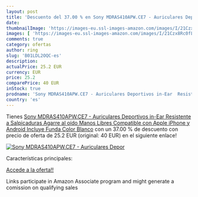 ```yaml
---
layout: post
title: 'Descuento del 37.00 % en Sony MDRAS410APW.CE7 - Auriculares Depor'
date: 
thumbnailImage: 'https://images-eu.ssl-images-amazon.com/images/I/21Czx8Rc0fL._SL200_.jpg'
images: [ 'https://images-eu.ssl-images-amazon.com/images/I/21Czx8Rc0fL._SL200_.jpg' ]
comments: true
category: ofertas
author: ring
slug: 'B01LDL2OQC-es'
description:
actualPrice: 25.2 EUR
currency: EUR
price: 25.2
comparePrice: 40 EUR
inStock: true
prodname: 'Sony MDRAS410APW.CE7 - Auriculares Deportivos in-Ear  Resistente a Salpicaduras  Agarre al oído  Manos Libres Compatible con Apple iPhone y Android  Incluye Funda   Color Blanco'
country: 'es'
---
```


Tienes [Sony MDRAS410APW.CE7 - Auriculares Deportivos in-Ear  Resistente a Salpicaduras  Agarre al oído  Manos Libres Compatible con Apple iPhone y Android  Incluye Funda   Color Blanco](https://www.amazon.es/dp/B01LDL2OQC/?tag=tolees-21) con un 37.00 % de descuento con precio de oferta de 25.2 EUR (original: 40 EUR) en el siguiente enlace!

[![Sony MDRAS410APW.CE7 - Auriculares Depor](https://images-eu.ssl-images-amazon.com/images/I/21Czx8Rc0fL._SL200_.jpg)](https://www.amazon.es/dp/B01LDL2OQC/?tag=tolees-21)

Características principales:


[Accede a la oferta!!](https://www.amazon.es/dp/B01LDL2OQC/?tag=tolees-21)

Links participate in Amazon Associate program and might generate a comission on qualifying sales


